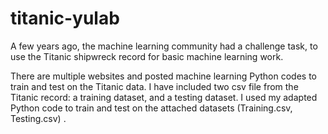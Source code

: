 # titanic-yulab

A few years ago, the machine learning community had a challenge task, to use the Titanic shipwreck record for basic machine learning work.

There are multiple websites and posted machine learning Python codes to train and test on the Titanic data. I have included two csv file from the Titanic record: a training dataset, and a testing dataset. I used my adapted Python code to train and test on the attached datasets (Training.csv, Testing.csv) .
